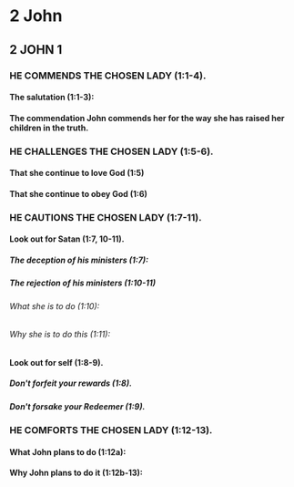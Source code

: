 ---
---
# 2 John
## 2 JOHN 1 
### HE COMMENDS THE CHOSEN LADY (1:1-4). 
####  The salutation (1:1-3): 
####  The commendation John commends her for the way she has raised her children in the truth. 
### HE CHALLENGES THE CHOSEN LADY (1:5-6). 
####  That she continue to love God (1:5) 
####  That she continue to obey God (1:6) 
### HE CAUTIONS THE CHOSEN LADY (1:7-11). 
####  Look out for Satan (1:7, 10-11). 
#####  The deception of his ministers (1:7): 
#####  The rejection of his ministers (1:10-11) 
######  What she is to do (1:10): 
######  Why she is to do this (1:11): 
####  Look out for self (1:8-9). 
#####  Don\'t forfeit your rewards (1:8). 
#####  Don\'t forsake your Redeemer (1:9). 
### HE COMFORTS THE CHOSEN LADY (1:12-13). 
####  What John plans to do (1:12a): 
####  Why John plans to do it (1:12b-13): 
